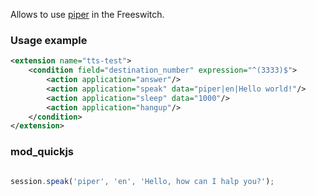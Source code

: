 <p>
  Allows to use <a href="https://github.com/rhasspy/piper" target="_blank">piper</a> in the Freeswitch.
</p>

### Usage example
```XML
<extension name="tts-test">
    <condition field="destination_number" expression="^(3333)$">
        <action application="answer"/>
        <action application="speak" data="piper|en|Hello world!"/>
        <action application="sleep" data="1000"/>
        <action application="hangup"/>
    </condition>
</extension>

```

### mod_quickjs
```javascript

session.speak('piper', 'en', 'Hello, how can I halp you?');

```
